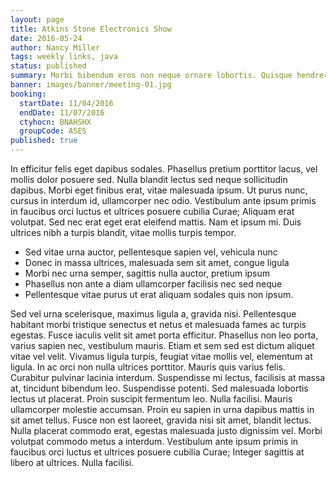 ```yaml
---
layout: page
title: Atkins Stone Electronics Show
date: 2016-05-24
author: Nancy Miller
tags: weekly links, java
status: published
summary: Morbi bibendum eros non neque ornare lobortis. Quisque hendrerit feugiat.
banner: images/banner/meeting-01.jpg
booking:
  startDate: 11/04/2016
  endDate: 11/07/2016
  ctyhocn: BNAHSHX
  groupCode: ASES
published: true
---
```

In efficitur felis eget dapibus sodales. Phasellus pretium porttitor lacus, vel mollis dolor posuere sed. Nulla blandit lectus sed neque sollicitudin dapibus. Morbi eget finibus erat, vitae malesuada ipsum. Ut purus nunc, cursus in interdum id, ullamcorper nec odio. Vestibulum ante ipsum primis in faucibus orci luctus et ultrices posuere cubilia Curae; Aliquam erat volutpat. Sed nec erat eget erat eleifend mattis. Nam et ipsum mi. Duis ultrices nibh a turpis blandit, vitae mollis turpis tempor.

* Sed vitae urna auctor, pellentesque sapien vel, vehicula nunc
* Donec in massa ultrices, malesuada sem sit amet, congue ligula
* Morbi nec urna semper, sagittis nulla auctor, pretium ipsum
* Phasellus non ante a diam ullamcorper facilisis nec sed neque
* Pellentesque vitae purus ut erat aliquam sodales quis non ipsum.

Sed vel urna scelerisque, maximus ligula a, gravida nisi. Pellentesque habitant morbi tristique senectus et netus et malesuada fames ac turpis egestas. Fusce iaculis velit sit amet porta efficitur. Phasellus non leo porta, varius sapien nec, vestibulum mauris. Etiam et sem sed est dictum aliquet vitae vel velit. Vivamus ligula turpis, feugiat vitae mollis vel, elementum at ligula. In ac orci non nulla ultrices porttitor. Mauris quis varius felis. Curabitur pulvinar lacinia interdum. Suspendisse mi lectus, facilisis at massa at, tincidunt bibendum leo. Suspendisse potenti. Sed malesuada lobortis lectus ut placerat. Proin suscipit fermentum leo.
Nulla facilisi. Mauris ullamcorper molestie accumsan. Proin eu sapien in urna dapibus mattis in sit amet tellus. Fusce non est laoreet, gravida nisi sit amet, blandit lectus. Nulla placerat commodo erat, egestas malesuada justo dignissim vel. Morbi volutpat commodo metus a interdum. Vestibulum ante ipsum primis in faucibus orci luctus et ultrices posuere cubilia Curae; Integer sagittis at libero at ultrices. Nulla facilisi.
